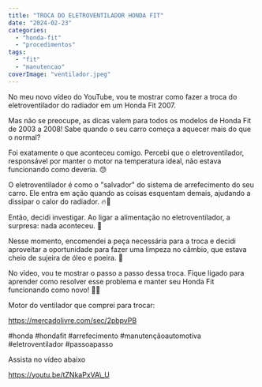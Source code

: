 ```yaml
---
title: "TROCA DO ELETROVENTILADOR HONDA FIT"
date: "2024-02-23"
categories: 
  - "honda-fit"
  - "procedimentos"
tags: 
  - "fit"
  - "manutencao"
coverImage: "ventilador.jpeg"
---
```


No meu novo vídeo do YouTube, vou te mostrar como fazer a troca do eletroventilador do radiador em um Honda Fit 2007.

Mas não se preocupe, as dicas valem para todos os modelos de Honda Fit de 2003 a 2008! Sabe quando o seu carro começa a aquecer mais do que o normal?

Foi exatamente o que aconteceu comigo. Percebi que o eletroventilador, responsável por manter o motor na temperatura ideal, não estava funcionando como deveria. 😓

O eletroventilador é como o "salvador" do sistema de arrefecimento do seu carro. Ele entra em ação quando as coisas esquentam demais, ajudando a dissipar o calor do radiador. 🔥💨

Então, decidi investigar. Ao ligar a alimentação no eletroventilador, a surpresa: nada aconteceu. 😬

Nesse momento, encomendei a peça necessária para a troca e decidi aproveitar a oportunidade para fazer uma limpeza no câmbio, que estava cheio de sujeira de óleo e poeira. 🧽

No vídeo, vou te mostrar o passo a passo dessa troca. Fique ligado para aprender como resolver esse problema e manter seu Honda Fit funcionando como novo! 🚗💨

Motor do ventilador que comprei para trocar:

https://mercadolivre.com/sec/2pbpvPB

#honda #hondafit #arrefecimento #manutençãoautomotiva #eletroventilador #passoapasso

Assista no vídeo abaixo

https://youtu.be/tZNkaPxVA\_U
